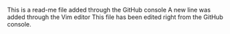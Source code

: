 This is a read-me file added through the GitHub console
A new line was added through the Vim editor
This file has been edited right from the GitHub console.
